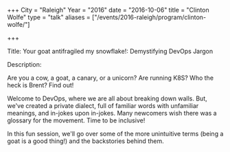 +++ City = "Raleigh" Year = "2016" date = "2016-10-06" title = "Clinton Wolfe" type = "talk" aliases = ["/events/2016-raleigh/program/clinton-wolfe/"]

+++

Title: Your goat antifragiled my snowflake!: Demystifying DevOps Jargon

Description:

Are you a cow, a goat, a canary, or a unicorn?  Are running K8S? Who the heck is Brent?  Find out!

Welcome to DevOps, where we are all about breaking down walls.  But, we've created a private dialect, full of familiar words with unfamiliar meanings, and in-jokes upon in-jokes.  Many newcomers wish there was a glossary for the movement.  Time to be inclusive!

In this fun session, we'll go over some of the more unintuitive terms (being a goat is a good thing!) and the backstories behind them.  
